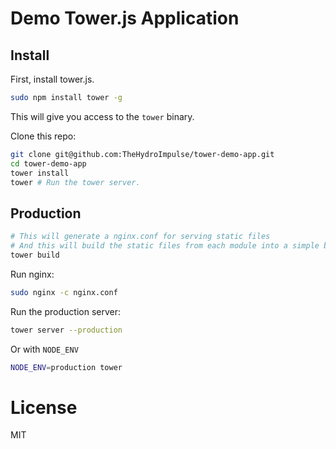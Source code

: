 # Demo Tower.js Application

## Install

First, install tower.js.

```bash
sudo npm install tower -g
```

This will give you access to the `tower` binary.

Clone this repo:

```bash
git clone git@github.com:TheHydroImpulse/tower-demo-app.git
cd tower-demo-app
tower install
tower # Run the tower server.
```

## Production

```bash
# This will generate a nginx.conf for serving static files
# And this will build the static files from each module into a simple bundle.
tower build 
```

Run nginx:

```bash
sudo nginx -c nginx.conf
```

Run the production server:

```bash
tower server --production
```

Or with `NODE_ENV`

```bash
NODE_ENV=production tower
```

# License

MIT

